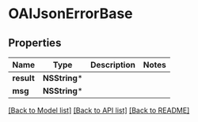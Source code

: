# OAIJsonErrorBase

## Properties
Name | Type | Description | Notes
------------ | ------------- | ------------- | -------------
**result** | **NSString*** |  | 
**msg** | **NSString*** |  | 

[[Back to Model list]](../README.md#documentation-for-models) [[Back to API list]](../README.md#documentation-for-api-endpoints) [[Back to README]](../README.md)


